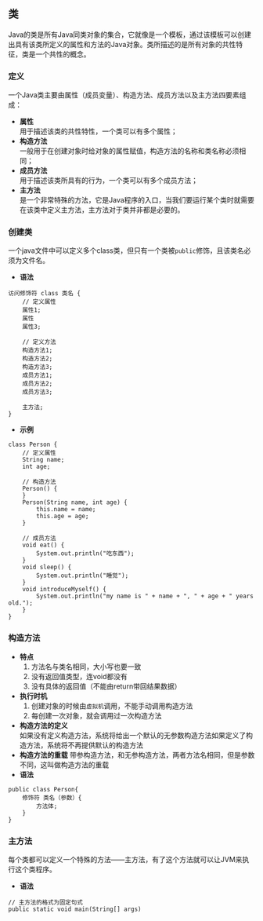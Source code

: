 ## 类
Java的类是所有Java同类对象的集合，它就像是一个模板，通过该模板可以创建出具有该类所定义的属性和方法的Java对象。类所描述的是所有对象的共性特征，类是一个共性的概念。

### 定义
一个Java类主要由属性（成员变量）、构造方法、成员方法以及主方法四要素组成：
- **属性**  
	用于描述该类的共性特性，一个类可以有多个属性；
- **构造方法**  
	一般用于在创建对象时给对象的属性赋值，构造方法的名称和类名称必须相同；
- **成员方法**  
	用于描述该类所具有的行为，一个类可以有多个成员方法；
- **主方法**  
	是一个非常特殊的方法，它是Java程序的入口，当我们要运行某个类时就需要在该类中定义主方法，主方法对于类并非都是必要的。
### 创建类
一个java文件中可以定义多个class类，但只有一个类被`public`修饰，且该类名必须为文件名。
- **语法**  
```
访问修饰符 class 类名 {
    // 定义属性
    属性1;
    属性
    属性3;
    
    // 定义方法
    构造方法1;
    构造方法2;
    构造方法3;
    成员方法1;
    成员方法2;
    成员方法3;
    
    主方法;
}
```
- **示例**  
```
class Person {  
    // 定义属性  
    String name;  
    int age;  
    
    // 构造方法  
    Person() {  
    }    
    Person(String name, int age) {  
        this.name = name;  
        this.age = age;  
    }  
    
    // 成员方法  
    void eat() {  
        System.out.println("吃东西");  
    }  
    void sleep() {  
        System.out.println("睡觉");  
    }  
    void introduceMyself() {  
        System.out.println("my name is " + name + ", " + age + " years old.");  
    }  
}
```
### 构造方法
- **特点**  
	1. 方法名与类名相同，大小写也要一致
	2. 没有返回值类型，连void都没有
	3. 没有具体的返回值（不能由return带回结果数据）
- **执行时机**  
	1. 创建对象的时候由`虚拟机`调用，不能手动调用构造方法
	2. 每创建一次对象，就会调用过一次构造方法
- **构造方法的定义**  
	如果没有定义构造方法，系统将给出一个默认的无参数构造方法如果定义了构造方法，系统将不再提供默认的构造方法
- **构造方法的重载** 
	带参构造方法，和无参构造方法，两者方法名相同，但是参数不同，这叫做构造方法的重载
- **语法**
```
public class Person{  
    修饰符 类名（参数）{  
        方法体;  
    }  
}
```
### 主方法
每个类都可以定义一个特殊的方法——主方法，有了这个方法就可以让JVM来执行这个类程序。
- **语法**  
```
// 主方法的格式为固定句式
public static void main(String[] args)
```